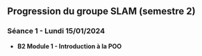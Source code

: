 ## Progression du groupe SLAM (semestre 2)

### Séance 1 - Lundi 15/01/2024

- **B2 Module 1 - Introduction à la POO**
